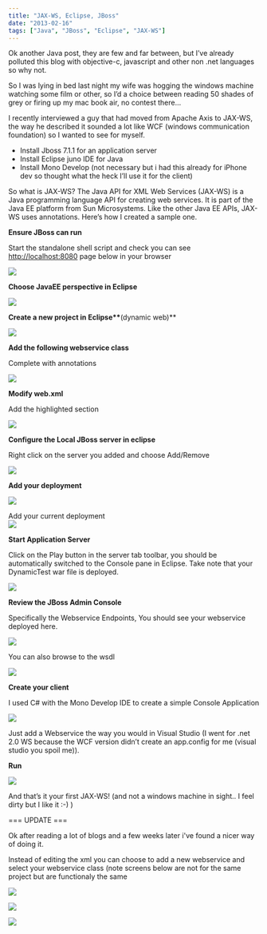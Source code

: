 ```yaml
---
title: "JAX-WS, Eclipse, JBoss"
date: "2013-02-16"
tags: ["Java", "JBoss", "Eclipse", "JAX-WS"]
---
```


Ok another Java post, they are few and far between, but I’ve already polluted this blog with objective-c, javascript and other non .net languages so why not.

So I was lying in bed last night my wife was hogging the windows machine watching some film or other, so I’d a choice between reading 50 shades of grey or firing up my mac book air, no contest there…

I recently interviewed a guy that had moved from Apache Axis to JAX-WS, the way he described it sounded a lot like WCF (windows communication foundation) so I wanted to see for myself.

- Install Jboss 7.1.1 for an application server
- Install Eclipse juno IDE for Java
- Install Mono Develop (not necessary but i had this already for iPhone dev so thought what the heck I’ll use it for the client)

So what is JAX-WS? The Java API for XML Web Services (JAX-WS) is a Java programming language API for creating web services. It is part of the Java EE platform from Sun Microsystems. Like the other Java EE APIs, JAX-WS uses annotations. Here’s how I created a sample one.

**Ensure JBoss can run**

Start the standalone shell script and check you can see <http://localhost:8080> page below in your browser

![](/images/./image.axd?picture=clip_image001_1.png)

**Choose JavaEE perspective in Eclipse**

![](/images/./image.axd?picture=clip_image002.png)

**Create a new project in Eclipse\*\***(dynamic web)\*\*

![](/images/./image.axd?picture=clip_image003.png)

**Add the following webservice class**

Complete with annotations

![](/images/./image.axd?picture=clip_image004.png)

**Modify web.xml**

Add the highlighted section

![](/images/./image.axd?picture=clip_image005.png)

**Configure the Local JBoss server in eclipse**

Right click on the server you added and choose Add/Remove

![](/images/./image.axd?picture=clip_image006.png)

**Add your deployment**

![](/images/./image.axd?picture=clip_image007.png)

Add your current deployment  
![](/images/./image.axd?picture=clip_image008.png)

**Start Application Server**

Click on the Play button in the server tab toolbar, you should be automatically switched to the Console pane in Eclipse. Take note that your DynamicTest war file is deployed.

![](/images/./image.axd?picture=clip_image009.png)

**Review the JBoss Admin Console**

Specifically the Webservice Endpoints, You should see your webservice deployed here.

![](/images/./image.axd?picture=clip_image010.png)

You can also browse to the wsdl

![](/images/./image.axd?picture=clip_image011.png)

**Create your client**

I used C# with the Mono Develop IDE to create a simple Console Application

![](/images/./image.axd?picture=clip_image012.png)

Just add a Webservice the way you would in Visual Studio (I went for .net 2.0 WS because the WCF version didn’t create an app.config for me (visual studio you spoil me)).

**Run**

![](/images/./image.axd?picture=clip_image013.png)

And that’s it your first JAX-WS! (and not a windows machine in sight.. I feel dirty but I like it :-) )

=== UPDATE ===

Ok after reading a lot of blogs and a few weeks later i've found a nicer way of doing it.

Instead of editing the xml you can choose to add a new webservice and select your webservice class (note screens below are not for the same project but are functionaly the same

![](/image.axd?picture=2013%2f3%2fScreen+Shot+2013-03-22+at+22.08.37.png)

![](/image.axd?picture=2013%2f3%2fScreen+Shot+2013-03-22+at+22.09.12.png)

![](/image.axd?picture=2013%2f3%2fScreen+Shot+2013-03-22+at+22.15.45.png)
